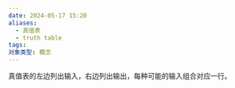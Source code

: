 ```yaml
---
date: 2024-05-17 15:20
aliases:
  - 真值表
  - truth table
tags: 
对象类型: 概念
---
```

真值表的左边列出输入，右边列出输出，每种可能的输入组合对应一行。

